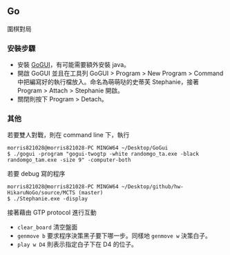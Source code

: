 ## Go ##

圍棋對局

### 安裝步驟 ###

* 安裝 [GoGUI](http://gogui.sourceforge.net/)，有可能需要額外安裝 java。
* 開啟 GoGUI 並且在工具列 GoGUI > Program > New Program > Command 中把編寫好的執行檔放入。命名為萌萌哒的史蒂芙 Stephanie，接著 Program > Attach > Stephanie 開啟。
* 關閉則按下 Program > Detach。

### 其他 ###

若要雙人對戰，則在 command line 下，執行 

```
morris821028@morris821028-PC MINGW64 ~/Desktop/GoGui
$ ./gogui -program "gogui-twogtp -white randomgo_ta.exe -black randomgo_tam.exe -size 9" -computer-both
```

若要 debug 寫的程序

```
morris821028@morris821028-PC MINGW64 ~/Desktop/github/hw-HikaruNoGo/source/MCTS (master)
$ ./Stephanie.exe -display
```

接著藉由 GTP protocol 進行互動

* `clear_board` 清空盤面
* `genmove b` 要求程序決策黑子要下哪一步。同樣地 `genmove w` 決策白子。
* `play w D4` 則表示指定白子下在 D4 的位子。